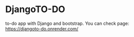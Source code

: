 # DjangoTO-DO
to-do app with Django and bootstrap.
You can check page: https://djangoto-do.onrender.com/ 
